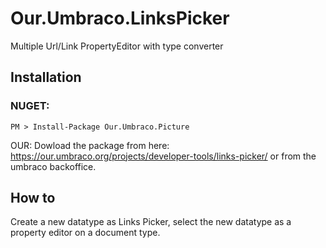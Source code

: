 # Our.Umbraco.LinksPicker
Multiple Url/Link PropertyEditor with type converter



## Installation

### NUGET:
```
PM > Install-Package Our.Umbraco.Picture
```

OUR:
Dowload the package from here:
https://our.umbraco.org/projects/developer-tools/links-picker/
or from the umbraco backoffice.

## How to

Create a new datatype as Links Picker, select the new datatype as a property editor on a document type.
